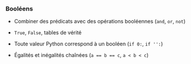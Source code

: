 ### Booléens

* Combiner des prédicats avec des opérations booléennes (`and`, `or`, `not`)
* `True`, `False`, tables de vérité

* Toute valeur Python correspond à un booléen (`if 0:`, `if '':`)
* Égalités et inégalités chaînées (`a == b == c`, `a < b < c`)
